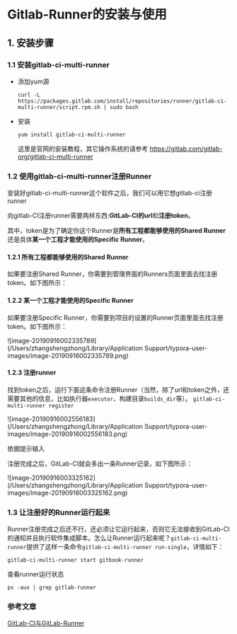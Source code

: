 # Gitlab-Runner的安装与使用

## 1. 安装步骤

### 1.1 安装gitlab-ci-multi-runner

- 添加yum源

  ```
  curl -L https://packages.gitlab.com/install/repositories/runner/gitlab-ci-multi-runner/script.rpm.sh | sudo bash
  ```

- 安装

  ```
  yum install gitlab-ci-multi-runner
  ```

  这里是官网的安装教程，其它操作系统的请参考
  <https://gitlab.com/gitlab-org/gitlab-ci-multi-runner>

### 1.2 使用gitlab-ci-multi-runner注册Runner

安装好gitlab-ci-multi-runner这个软件之后，我们可以用它想gitlab-ci注册runner

向gitlab-CI注册runner需要两样东西:**GitLab-CI的url**和**注册token**。

其中，token是为了确定你这个Runner是**所有工程都能够使用的Shared Runner**还是具体**某一个工程才能使用的Specific Runner**。

#### 1.2.1 所有工程都能够使用的Shared Runner

如果要注册Shared Runner，你需要到管理界面的Runners页面里面去找注册token。如下图所示：

#### 1.2.2 某一个工程才能使用的Specific Runner

如果要注册Specific Runner，你需要到项目的设置的Runner页面里面去找注册token。如下图所示：

![image-20190916002335789](/Users/zhangshengzhong/Library/Application Support/typora-user-images/image-20190916002335789.png)

#### 1.2.3 注册runner

找到token之后，运行下面这条命令注册Runner（当然，除了url和token之外，还需要其他的信息，比如执行器`executor`、构建目录`builds_dir`等）。
`gitlab-ci-multi-runner register`

![image-20190916002556183](/Users/zhangshengzhong/Library/Application Support/typora-user-images/image-20190916002556183.png)

依据提示输入

注册完成之后，GitLab-CI就会多出一条Runner记录，如下图所示：

![image-20190916003325162](/Users/zhangshengzhong/Library/Application Support/typora-user-images/image-20190916003325162.png)

### 1.3 让注册好的Runner运行起来

Runner注册完成之后还不行，还必须让它运行起来，否则它无法接收到GitLab-CI的通知并且执行软件集成脚本。怎么让Runner运行起来呢？`gitlab-ci-multi-runner`提供了这样一条命令`gitlab-ci-multi-runner run-single`，详情如下：

```
gitlab-ci-multi-runner start gitbook-runner
```

查看runner运行状态

```
ps -aux | grep gitlab-runner
```



### 参考文章

[GitLab-CI与GitLab-Runner](<https://www.jianshu.com/p/2b43151fb92e>)